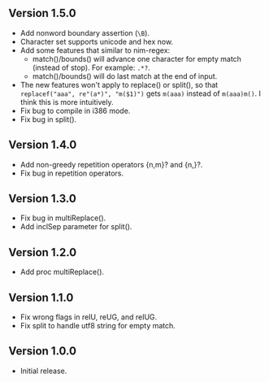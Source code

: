 Version 1.5.0
-------------
* Add nonword boundary assertion (`\B`).
* Character set supports unicode and hex now.
* Add some features that similar to nim-regex:
  * match()/bounds() will advance one character for empty match (instead of stop).
    For example: `.*?`.
  * match()/bounds() will do last match at the end of input.
* The new features won't apply to replace() or split(), so that
  `replacef("aaa", re"(a*)", "m($1)")` gets `m(aaa)` instead of `m(aaa)m()`.
  I think this is more intuitively.
* Fix bug to compile in i386 mode.
* Fix bug in split().

Version 1.4.0
-------------
* Add non-greedy repetition operators {n,m}? and {n,}?.
* Fix bug in repetition operators.

Version 1.3.0
-------------
* Fix bug in multiReplace().
* Add inclSep parameter for split().

Version 1.2.0
-------------
* Add proc multiReplace().

Version 1.1.0
-------------
* Fix wrong flags in reIU, reUG, and reIUG.
* Fix split to handle utf8 string for empty match.

Version 1.0.0
-------------
* Initial release.
